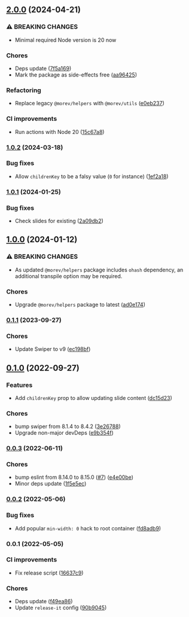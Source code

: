 

## [2.0.0](https://github.com/MorevM/vue-swiper/compare/v1.0.2...v2.0.0) (2024-04-21)


### ⚠ BREAKING CHANGES

* Minimal required Node version is 20 now

### Chores

* Deps update ([7f5a169](https://github.com/MorevM/vue-swiper/commit/7f5a169d4cf7eb479c6d5a3a144fc7446d29579e))
* Mark the package as side-effects free ([aa96425](https://github.com/MorevM/vue-swiper/commit/aa96425b08f107b78faeae6d371f8c32c691caea))


### Refactoring

* Replace legacy `@morev/helpers` with `@morev/utils` ([e0eb237](https://github.com/MorevM/vue-swiper/commit/e0eb23702a07942ab9f99c9aa8e082603f8bd9dd))


### CI improvements

* Run actions with Node 20 ([15c67a8](https://github.com/MorevM/vue-swiper/commit/15c67a8e9361630b4762b00e39789828af0f807b))

### [1.0.2](https://github.com/MorevM/vue-swiper/compare/v1.0.1...v1.0.2) (2024-03-18)


### Bug fixes

* Allow `childrenKey` to be a falsy value (`0` for instance) ([1ef2a18](https://github.com/MorevM/vue-swiper/commit/1ef2a187d19245426422d79cbf3bb3f25f86d6c5))

### [1.0.1](https://github.com/MorevM/vue-swiper/compare/v1.0.0...v1.0.1) (2024-01-25)


### Bug fixes

* Check slides for existing ([2a09db2](https://github.com/MorevM/vue-swiper/commit/2a09db2264fe990ffb9d146b144f9c18ad26c0a0))

## [1.0.0](https://github.com/MorevM/vue-swiper/compare/v0.1.1...v1.0.0) (2024-01-12)


### ⚠ BREAKING CHANGES

* As updated `@morev/helpers` package includes `ohash` dependency, an additional transpile option may be required.

### Chores

* Upgrade `@morev/helpers` package to latest ([ad0e174](https://github.com/MorevM/vue-swiper/commit/ad0e174ec25d8ff730006d66b6a2d5cf384cc8c4))

### [0.1.1](https://github.com/MorevM/vue-swiper/compare/v0.1.0...v0.1.1) (2023-09-27)


### Chores

* Update Swiper to v9 ([ec198bf](https://github.com/MorevM/vue-swiper/commit/ec198bff8b42d6f91a91798264a97d179ee338c9))

## [0.1.0](https://github.com/MorevM/vue-swiper/compare/v0.0.3...v0.1.0) (2022-09-27)


### Features

* Add `childrenKey` prop to allow updating slide content ([dc15d23](https://github.com/MorevM/vue-swiper/commit/dc15d23bf80aee2a2e7d941bd6d4c5f7fa8e10b2))


### Chores

* bump swiper from 8.1.4 to 8.4.2 ([3e26788](https://github.com/MorevM/vue-swiper/commit/3e26788f4709963a9daa23aa0a51d5ae230a6225))
* Upgrade non-major devDeps ([e9b354f](https://github.com/MorevM/vue-swiper/commit/e9b354f43a66c90faf14fda3431fb0c172a7a9f5))

### [0.0.3](https://github.com/MorevM/vue-swiper/compare/v0.0.2...v0.0.3) (2022-06-11)


### Chores

* bump eslint from 8.14.0 to 8.15.0 ([#7](https://github.com/MorevM/vue-swiper/issues/7)) ([e4e00be](https://github.com/MorevM/vue-swiper/commit/e4e00bec4db91b3e27e072ad6f2553aa8c0153b0))
* Minor deps update ([1f5e5ec](https://github.com/MorevM/vue-swiper/commit/1f5e5ecd5e6321aa6ce443692622e7f516672491))

### [0.0.2](https://github.com/MorevM/vue-swiper/compare/v0.0.1...v0.0.2) (2022-05-06)


### Bug fixes

* Add popular `min-width: 0` hack to root container ([fd8adb9](https://github.com/MorevM/vue-swiper/commit/fd8adb92a13f7be96046bcc76dabd0a7decc8cd8))

### 0.0.1 (2022-05-05)


### CI improvements

* Fix release script ([16637c9](https://github.com/MorevM/vue-swiper/commit/16637c9672c9fa1a8c4aef3e0996ec20c9bf2e94))


### Chores

* Deps update ([f49ea86](https://github.com/MorevM/vue-swiper/commit/f49ea86d1682abf82d9e1d85a70897ce217076f2))
* Update `release-it` config ([90b9045](https://github.com/MorevM/vue-swiper/commit/90b9045649c44cd273c1443f5f5975e5ca987f11))
